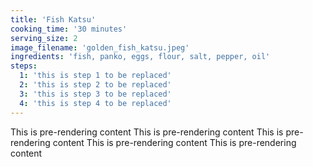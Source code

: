 ```yaml
---
title: 'Fish Katsu'
cooking_time: '30 minutes'
serving_size: 2
image_filename: 'golden_fish_katsu.jpeg'
ingredients: 'fish, panko, eggs, flour, salt, pepper, oil'
steps:
  1: 'this is step 1 to be replaced'
  2: 'this is step 2 to be replaced'
  3: 'this is step 3 to be replaced'
  4: 'this is step 4 to be replaced'
---
```

This is pre-rendering content This is pre-rendering content This is pre-rendering content This is pre-rendering content This is pre-rendering content